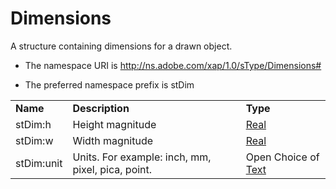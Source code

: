 # Dimensions

A structure containing dimensions for a drawn object.

- The namespace URI is http://ns.adobe.com/xap/1.0/sType/Dimensions#

- The preferred namespace prefix is stDim

|    |           |    |
|----|-----------|----|
|**Name**|**Description**|**Type**|
|stDim:h|Height magnitude  |[Real](./index.md#real)|
|stDim:w|Width magnitude  |[Real](./index.md#real)|
|stDim:unit|Units. For example: inch, mm, pixel, pica, point.  |Open Choice of [Text](./index.md#text)|
